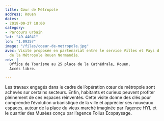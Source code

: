 ```yaml
---
title: Cœur de Métropole
address: Rouen
dates:
- 2019-09-27 18:00
category:
- Parcours urbain
lat: "49.44041"
lon: "1.09357"
image: "/files/coeur-de-metropole.jpg"
avec: Visite proposée en partenariat entre le service Villes et Pays d’art et d’histoire
  de la Métropole Rouen Normandie.
rdv: |-
  Office de Tourisme au 25 place de la Cathédrale, Rouen.
  Accès libre.

---
```

Les travaux engagés dans le cadre de l’opération cœur de métropole sont achevés sur certains secteurs. Enfin, habitants et curieux peuvent profiter pleinement de ces espaces réinventés. Cette visite donne des clés pour comprendre l’évolution urbanistique de la ville et apprécier ses nouveaux espaces, autour de la place du vieux marché imaginée par l’agence HYL et le quartier des Musées conçu par l’agence Folius Ecopaysage.